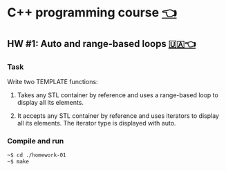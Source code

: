# C++ programming course [👈](../README.md)

## HW #1: Auto and range-based loops [🇺🇦👈](./README.md)

### Task

Write two TEMPLATE functions:

1) Takes any STL container by reference and uses a range-based loop to display all its elements.

2) It accepts any STL container by reference and uses iterators to display all its elements. The iterator type is displayed with auto.

### Compile and run

```bash
~$ cd ./homework-01
~$ make
```
